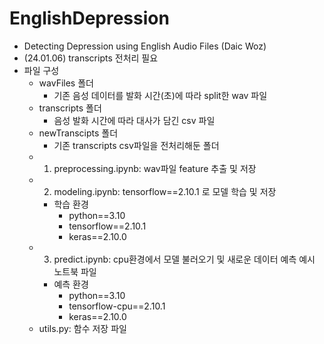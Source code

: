 # EnglishDepression
- Detecting Depression using English Audio Files (Daic Woz)
- (24.01.06) transcripts 전처리 필요
- 파일 구성
    - wavFiles 폴더
        - 기존 음성 데이터를 발화 시간(초)에 따라 split한 wav 파일
    - transcripts 폴더
        - 음성 발화 시간에 따라 대사가 담긴 csv 파일
    - newTranscipts 폴더
        - 기존 transcripts csv파일을 전처리해둔 폴더
    - 1. preprocessing.ipynb: wav파일 feature 추출 및 저장
    - 2. modeling.ipynb: tensorflow==2.10.1 로 모델 학습 및 저장
        - 학습 환경
            - python==3.10
            - tensorflow==2.10.1
            - keras==2.10.0
    - 3. predict.ipynb: cpu환경에서 모델 불러오기 및 새로운 데이터 예측 예시 노트북 파일
        - 예측 환경
            - python==3.10
            - tensorflow-cpu==2.10.1
            - keras==2.10.0
    - utils.py: 함수 저장 파일